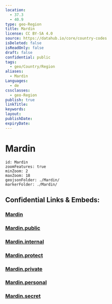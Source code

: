 ```yaml
---
location:
  - 37.3
  - 40.9
type: geo-Region
title: Mardin
license: CC BY-SA 4.0
source: https://datahub.io/core/country-codes
isDeleted: false
isReadOnly: false
draft: false
confidential: public
tags:
  - geo/Country/Region
aliases:
  - Mardin
Languages:
  - de
cssclasses:
  - geo-Region
publish: true
linkTitle:
keywords:
layout:
publishDate:
expiryDate:
---
```


# Mardin

```leaflet
id: Mardin
zoomFeatures: true 
minZoom: 2 
maxZoom: 18
geojsonFolder: ./Mardin/
markerFolder: ./Mardin/
```


## Confidential Links & Embeds: 

### [Mardin](/_Standards/Earth/Continent/Europe/Europe~East/Turkey/Provinces~Turkey/Mardin.md) 

### [Mardin.public](/_public/Earth/Continent/Europe/Europe~East/Turkey/Provinces~Turkey/Mardin.public.md) 

### [Mardin.internal](/_internal/Earth/Continent/Europe/Europe~East/Turkey/Provinces~Turkey/Mardin.internal.md) 

### [Mardin.protect](/_protect/Earth/Continent/Europe/Europe~East/Turkey/Provinces~Turkey/Mardin.protect.md) 

### [Mardin.private](/_private/Earth/Continent/Europe/Europe~East/Turkey/Provinces~Turkey/Mardin.private.md) 

### [Mardin.personal](/_personal/Earth/Continent/Europe/Europe~East/Turkey/Provinces~Turkey/Mardin.personal.md) 

### [Mardin.secret](/_secret/Earth/Continent/Europe/Europe~East/Turkey/Provinces~Turkey/Mardin.secret.md)

